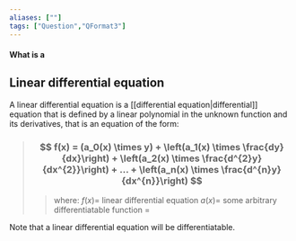 ```yaml
---
aliases: [""]
tags: ["Question","QFormat3"]
---
```


#### What is a
## Linear differential equation
A linear differential equation is a [[differential equation|differential]] equation that is defined by a linear polynomial in the unknown function and its derivatives, that is an equation of the form:

> ### $$ f(x) = (a_0(x) \times y)  + \left(a_1(x) \times \frac{dy}{dx}\right) + \left(a_2(x) \times \frac{d^{2}y}{dx^{2}}\right) + ... + \left(a_n(x) \times \frac{d^{n}y}{dx^{n}}\right)  $$ 
>> where:
>> $f(x)=$ linear differential equation
>> $a(x)=$ some arbitrary differentiatable function
>> $=$

Note that a linear differential equation will be differentiatable.